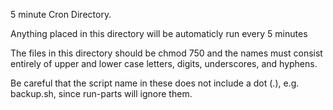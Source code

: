 5 minute Cron Directory.

Anything placed in this directory will be automaticly run every 5 minutes

The files in this directory should be chmod 750 and the names must consist 
entirely of upper and lower case letters, digits, underscores, and hyphens.

Be careful that the script name in these does not include a dot (.), e.g. 
backup.sh, since run-parts will ignore them.

